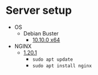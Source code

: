 # Server setup

- OS
    - Debian Buster
        - [10.10.0 x64](https://cdimage.debian.org/debian-cd/current/amd64/iso-cd/debian-10.10.0-amd64-netinst.iso)
- NGINX
    - [1.20.1](https://nginx.org/download/nginx-1.20.1.tar.gz)
        - `sudo apt update`
        - `sudo apt install nginx`
